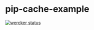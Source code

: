 pip-cache-example
=================

[![wercker
status](https://app.wercker.com/status/fbfe3a0bfc4d8279c2c4dda8a72b3f88/m
"wercker
status")](https://app.wercker.com/project/bykey/fbfe3a0bfc4d8279c2c4dda8a72b3f88)


